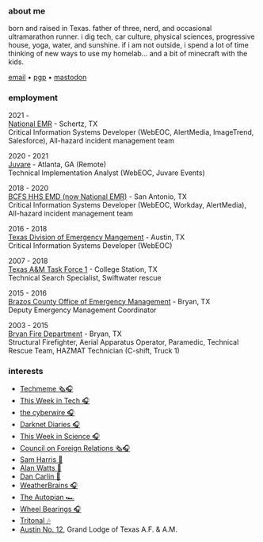 ### about me
born and raised in Texas.  father of three, nerd, and occasional ultramarathon runner.  i dig tech, car culture, physical sciences, progressive house, yoga, water, and sunshine.  if i am not outside, i spend a lot of time thinking of new ways to use my homelab... and a bit of minecraft with the kids.  

<a href="mailto:chris@chrismartintx.com">email</a> • <a href="https://pgp.chrismartintx.com/" target="window">pgp</a> • <a rel="me" href="https://twit.social/@chrismartintx">mastodon</a>
### employment
2021 -<br/>[National EMR](https://nationalemr.us/) - Schertz, TX<br/>Critical Information Systems Developer (WebEOC, AlertMedia, ImageTrend, Salesforce), All-hazard incident management team

2020 - 2021<br/>[Juvare](https://www.juvare.com/webeoc/) - Atlanta, GA (Remote)<br/>Technical Implementation Analyst (WebEOC, Juvare Events)

2018 - 2020<br/>[BCFS HHS EMD (now National EMR)](https://nationalemr.us/) - San Antonio, TX<br/>Critical Information Systems Developer (WebEOC, Workday, AlertMedia), All-hazard incident management team

2016 - 2018<br/>[Texas Division of Emergency Mangement](https://tdem.texas.gov/) - Austin, TX<br/>Critical Information Systems Developer (WebEOC)

2007 - 2018<br/>[Texas A&M Task Force 1](https://texastaskforce1.org/) - College Station, TX<br/>Technical Search Specialist, Swiftwater rescue

2015 - 2016<br/>[Brazos County Office of Emergency Management](http://brazosceoc.org) - Bryan, TX<br/>Deputy Emergency Management Coordinator

2003 - 2015<br/>[Bryan Fire Department](https://www.bryantx.gov/fire/) - Bryan, TX<br/>Structural Firefighter, Aerial Apparatus Operator, Paramedic, Technical Rescue Team, HAZMAT Technician (C-shift, Truck 1)

### interests
* [Techmeme 🗞️🎧](https://techmeme.com)
* [This Week in Tech 🎧](https://twit.tv)
* [the cyberwire 🎧](https://thecyberwire.com)
* [Darknet Diaries 🎧](https://darknetdiaries.com/)
* [This Week in Science 🎧](https://www.twis.org/)
* [Council on Foreign Relations 🗞️🎧](https://www.cfr.org)
* [Sam Harris 🧠](https://samharris.org)
* [Alan Watts 🧠](https://alanwatts.org/)
* [Dan Carlin 📜](https://www.dancarlin.com/)
* [WeatherBrains 🎧](https://weatherbrains.com)
* [The Autopian 🏎️](https://www.theautopian.com/)
* [Wheel Bearings 🎧](https://wheelbearings.media)
* [Tritonal 🎶](http://tritonalmusic.com)
* [Austin No. 12](http://austinlodge12.com), Grand Lodge of Texas A.F. & A.M.
<!-- 
### current favorite tools
* [Tailscale](https://tailscale.com/) - Best VPN Service for Secure Networks
* [NextDNS](https://nextdns.io/) - The new firewall for the modern Internet
* [Hover](https://hover.com/3aO8NEay) - Domain Names; Buy Domains & Email At Hover.com
* [Cloudflare](https://www.cloudflare.com/) - The Web Performance & Security Company
* [Linode](https://www.linode.com/lp/refer/?r=b8629a35d3c9e8a79527c5adb83fda3b28468a88) - Cloud Computing Services; VMs, Kubernetes, Storage; Akamai
* [pfSense](https://www.pfsense.org/) - World's Most Trusted Open Source Firewall
* [Overcast](https://overcast.fm/) - Free, simple, award-winning podcast player for iPhone, iPad, and Apple Watch
* [FreshRSS](https://freshrss.org/index.html) - a free, self-hostable feeds aggregator
* [Redmine](https://www.redmine.org/) - Redmine is a flexible project management web application. Written using the Ruby on Rails framework, it is cross-platform and cross-database
* [Uptime Kuma](https://github.com/louislam/uptime-kuma) - A fancy self-hosted monitoring tool
* [Pushover](https://pushover.net/) - Simple Notifications for Android, iPhone, iPad, and Desktop
* [Caddy Server](https://caddyserver.com/) - The Ultimate Server with Automatic HTTPS
* [Grafana](https://grafana.com/) - Grafana is the open source analytics & monitoring solution for every database
* [Syncthing](https://syncthing.net/) - Syncthing is a continuous file synchronization program
* [Docker](https://www.docker.com/) - Accelerated Container Application Development
* [Home Assistant](https://www.home-assistant.io/) - Open source home automation that puts local control and privacy first
* [Homebridge](https://homebridge.io/) - Bringing HomeKit support where there is none
-->
